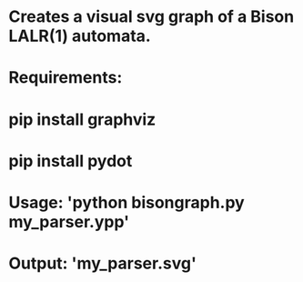 # Creates a visual svg graph of a Bison LALR(1) automata.

# Requirements:
# pip install graphviz
# pip install pydot

# Usage: 'python bisongraph.py my_parser.ypp'
# Output: 'my_parser.svg'
